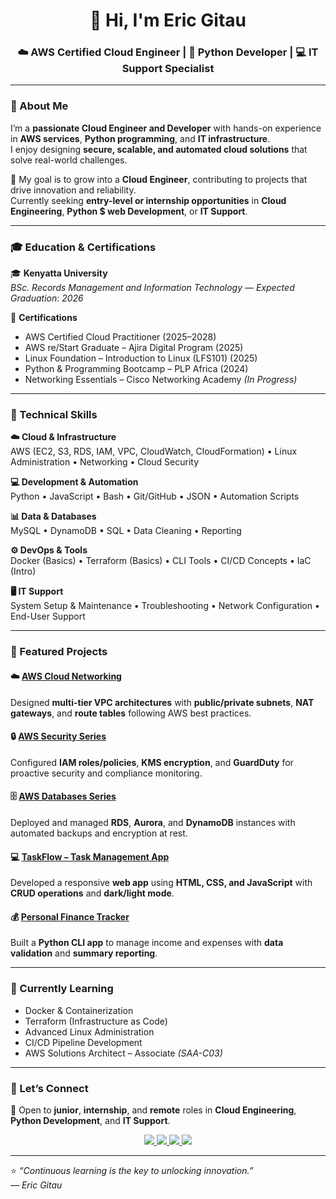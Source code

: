 <h1 align="center">👋 Hi, I'm Eric Gitau</h1>
<h3 align="center">☁️ AWS Certified Cloud Engineer | 🐍 Python Developer | 💻 IT Support Specialist</h3>

---

### 🚀 About Me

I’m a **passionate Cloud Engineer and Developer** with hands-on experience in **AWS services**, **Python programming**, and **IT infrastructure**.  
I enjoy designing **secure, scalable, and automated cloud solutions** that solve real-world challenges.

🎯 My goal is to grow into a **Cloud Engineer**, contributing to projects that drive innovation and reliability.  
Currently seeking **entry-level or internship opportunities** in **Cloud Engineering**, **Python $ web Development**, or **IT Support**.

---

### 🎓 Education & Certifications

🎓 **Kenyatta University**  
*BSc. Records Management and Information Technology* — *Expected Graduation: 2026*

🏅 **Certifications**
- AWS Certified Cloud Practitioner (2025–2028)  
- AWS re/Start Graduate – Ajira Digital Program (2025)  
- Linux Foundation – Introduction to Linux (LFS101) (2025)  
- Python & Programming Bootcamp – PLP Africa (2024)  
- Networking Essentials – Cisco Networking Academy *(In Progress)*  

---

### 🧠 Technical Skills

**☁️ Cloud & Infrastructure**  
AWS (EC2, S3, RDS, IAM, VPC, CloudWatch, CloudFormation) • Linux Administration • Networking • Cloud Security  

**💻 Development & Automation**  
Python • JavaScript • Bash • Git/GitHub • JSON • Automation Scripts  

**📊 Data & Databases**  
MySQL • DynamoDB • SQL • Data Cleaning • Reporting  

**⚙️ DevOps & Tools**  
Docker (Basics) • Terraform (Basics) • CLI Tools • CI/CD Concepts • IaC (Intro)  

**🖥️ IT Support**  
System Setup & Maintenance • Troubleshooting • Network Configuration • End-User Support  

---

### 💼 Featured Projects

#### ☁️ [AWS Cloud Networking](https://github.com/ericgitau-tech/AWS_Networking_Series)
Designed **multi-tier VPC architectures** with **public/private subnets**, **NAT gateways**, and **route tables** following AWS best practices.

#### 🔒 [AWS Security Series](https://github.com/ericgitau-tech/AWS-Security-Series)
Configured **IAM roles/policies**, **KMS encryption**, and **GuardDuty** for proactive security and compliance monitoring.

#### 🗄️ [AWS Databases Series](https://github.com/ericgitau-tech/Aws-databases-series)
Deployed and managed **RDS**, **Aurora**, and **DynamoDB** instances with automated backups and encryption at rest.

#### 💻 [TaskFlow – Task Management App](https://github.com/ericgitau-tech/Taskflow.git)
Developed a responsive **web app** using **HTML, CSS, and JavaScript** with **CRUD operations** and **dark/light mode**.

#### 💰 [Personal Finance Tracker](https://github.com/ericgitau-tech/Personal-Finance-Tracker.git)
Built a **Python CLI app** to manage income and expenses with **data validation** and **summary reporting**.

---

### 🌱 Currently Learning

- Docker & Containerization  
- Terraform (Infrastructure as Code)  
- Advanced Linux Administration  
- CI/CD Pipeline Development  
- AWS Solutions Architect – Associate *(SAA-C03)*  

---

### 🤝 Let’s Connect

💬 Open to **junior**, **internship**, and **remote** roles in **Cloud Engineering**, **Python Development**, and **IT Support**.

<p align="center">
  <a href="https://www.linkedin.com/in/eric-gitau-234706240">
    <img src="https://img.shields.io/badge/LinkedIn-Connect-0077B5?style=flat&logo=linkedin" />
  </a>
  <a href="mailto:gitaueric09@gmail.com">
    <img src="https://img.shields.io/badge/Email-gitaueric09@gmail.com-D14836?style=flat&logo=gmail" />
  </a>
  <a href="https://github.com/ericgitau-tech">
    <img src="https://img.shields.io/badge/GitHub-ericgitau--tech-181717?style=flat&logo=github" />
  </a>
  <a href="https://learn.nextwork.org/inspired_purple_vibrant_plum/portfolio">
    <img src="https://img.shields.io/badge/Portfolio-View-FF5722?style=flat&logo=todoist" />
  </a>
</p>

---

⭐ *“Continuous learning is the key to unlocking innovation.”*  
*— Eric Gitau*
